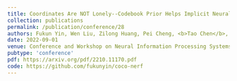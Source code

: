 ```yaml
---
title: Coordinates Are NOT Lonely--Codebook Prior Helps Implicit Neural 3D Representations
collection: publications
permalink: /publication/conference/28
authors: Fukun Yin, Wen Liu, Zilong Huang, Pei Cheng, <b>Tao Chen</b>, Gang YU
date: 2022-09-01
venue: Conference and Workshop on Neural Information Processing Systems (NeurIPS)
pubtype: 'conference'
pdf: https://arxiv.org/pdf/2210.11170.pdf
code: https://github.com/fukunyin/coco-nerf
---
```


<!-- paperurl: 'http://academicpages.github.io/files/paper1.pdf'
citation: 'Your Name, You. (2009). &quot;Paper Title Number 1.&quot; <i>Journal 1</i>. 1(1).' -->
<!-- [Download paper here](http://academicpages.github.io/files/paper1.pdf) -->
